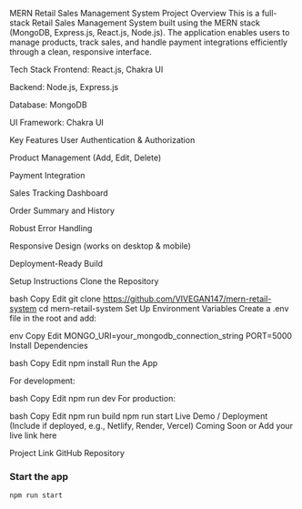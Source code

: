MERN Retail Sales Management System
Project Overview
This is a full-stack Retail Sales Management System built using the MERN stack (MongoDB, Express.js, React.js, Node.js). The application enables users to manage products, track sales, and handle payment integrations efficiently through a clean, responsive interface.

Tech Stack
Frontend: React.js, Chakra UI

Backend: Node.js, Express.js

Database: MongoDB

UI Framework: Chakra UI

Key Features
User Authentication & Authorization

Product Management (Add, Edit, Delete)

Payment Integration

Sales Tracking Dashboard

Order Summary and History

Robust Error Handling

Responsive Design (works on desktop & mobile)

Deployment-Ready Build

Setup Instructions
Clone the Repository

bash
Copy
Edit
git clone https://github.com/VIVEGAN147/mern-retail-system
cd mern-retail-system
Set Up Environment Variables
Create a .env file in the root and add:

env
Copy
Edit
MONGO_URI=your_mongodb_connection_string
PORT=5000
Install Dependencies

bash
Copy
Edit
npm install
Run the App

For development:

bash
Copy
Edit
npm run dev
For production:

bash
Copy
Edit
npm run build
npm run start
Live Demo / Deployment
(Include if deployed, e.g., Netlify, Render, Vercel)
Coming Soon or Add your live link here

Project Link
GitHub Repository
### Start the app

```shell
npm run start
```

